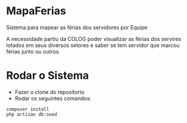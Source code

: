 # MapaFerias

Sistema para mapear as férias dos servidores por Equipe

A necessidade partiu da COLOG poder visualizar as férias dos servires lotados em seus diversos setores e saber se tem servidor que marcou férias junto ou outros.

# Rodar o Sistema  

- Fazer o clone do reposítorio
- Rodar os seguintes comandos:
```
composer install
php artisan db:seed
```


